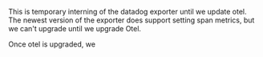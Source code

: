 This is temporary interning of the datadog exporter until we update otel.
The newest version of the exporter does support setting span metrics, but we 
can't upgrade until we upgrade Otel.

Once otel is upgraded, we 